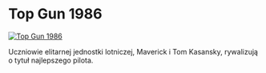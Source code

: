 Top Gun 1986 
=============
[![Top Gun 1986 ](http://vidos.pl/images/player.gif)](http://vidos.pl/top-gun-1986)

 Uczniowie elitarnej jednostki lotniczej, Maverick i Tom Kasansky, rywalizują o tytuł najlepszego pilota.
